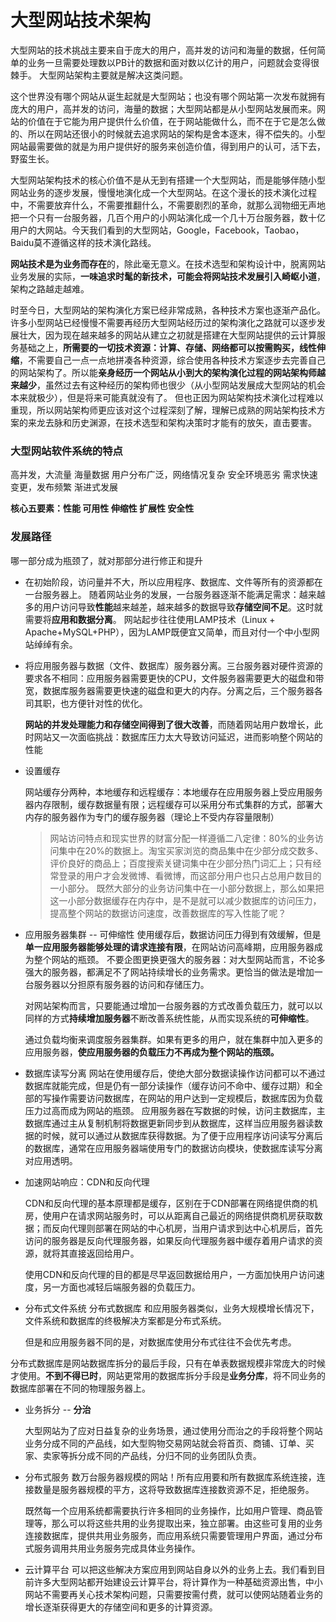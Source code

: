# 大型网站技术架构

大型网站的技术挑战主要来自于庞大的用户，高并发的访问和海量的数据，任何简单的业务一旦需要处理数以PB计的数据和面对数以亿计的用户，问题就会变得很棘手。
大型网站架构主要就是解决这类问题。

这个世界没有哪个网站从诞生起就是大型网站；也没有哪个网站第一次发布就拥有庞大的用户，高并发的访问，海量的数据；大型网站都是从小型网站发展而来。网站的价值在于它能为用户提供什么价值，在于网站能做什么，而不在于它是怎么做的、所以在网站还很小的时候就去追求网站的架构是舍本逐末，得不偿失的。小型网站最需要做的就是为用户提供好的服务来创造价值，得到用户的认可，活下去，野蛮生长。

大型网站架构技术的核心价值不是从无到有搭建一个大型网站，而是能够伴随小型网站业务的逐步发展，慢慢地演化成一个大型网站。在这个漫长的技术演化过程中，不需要放弃什么，不需要推翻什么，不需要剧烈的革命，就那么润物细无声地把一个只有一台服务器，几百个用户的小网站演化成一个几十万台服务器，数十亿用户的大网站。今天我们看到的大型网站，Google，Facebook，Taobao，Baidu莫不遵循这样的技术演化路线。

**网站技术是为业务而存在**的，除此毫无意义。在技术选型和架构设计中，脱离网站业务发展的实际，**一味追求时髦的新技术，可能会将网站技术发展引入崎岖小道**，架构之路越走越难。

 时至今日，大型网站的架构演化方案已经非常成熟，各种技术方案也逐渐产品化。
许多小型网站已经慢慢不需要再经历大型网站经历过的架构演化之路就可以逐步发展壮大，因为现在越来越多的网站从建立之初就是搭建在大型网站提供的云计算服务基础之上，**所需要的一切技术资源：计算、存储、网络都可以按需购买，线性伸缩**，不需要自己一点一点地拼凑各种资源，综合使用各种技术方案逐步去完善自己的网站架构了。所以能**亲身经历一个网站从小到大的架构演化过程的网站架构师越来越少**，虽然过去有这种经历的架构师也很少（从小型网站发展成大型网站的机会本来就极少），但是将来可能真就没有了。
但也正因为网站架构技术演化过程难以重现，所以网站架构师更应该对这个过程深刻了解，理解已成熟的网站架构技术方案的来龙去脉和历史渊源，在技术选型和架构决策时才能有的放矢，直击要害。

### 大型网站软件系统的特点

高并发，大流量 海量数据  用户分布广泛，网络情况复杂  安全环境恶劣  需求快速变更，发布频繁  渐进式发展

**核心五要素：性能 可用性 伸缩性 扩展性 安全性**

###  发展路径 

哪一部分成为瓶颈了，就对那部分进行修正和提升 

- 在初始阶段，访问量并不大，所以应用程序、数据库、文件等所有的资源都在一台服务器上。
  随着网站业务的发展，一台服务器逐渐不能满足需求：越来越多的用户访问导致**性能**越来越差，越来越多的数据导致**存储空间不足**。这时就需要将**应用和数据分离**。
  网站起步往往使用LAMP技术（Linux + Apache+MySQL+PHP），因为LAMP既便宜又简单，而且对付一个中小型网站绰绰有余。

- 将应用服务器与数据（文件、数据库）服务器分离。三台服务器对硬件资源的要求各不相同：应用服务器需要更快的CPU，文件服务器需要更大的磁盘和带宽，数据库服务器需要更快速的磁盘和更大的内存。分离之后，三个服务器各司其职，也方便针对性的优化。

  **网站的并发处理能力和存储空间得到了很大改善**，而随着网站用户数增长，此时网站又一次面临挑战：数据库压力太大导致访问延迟，进而影响整个网站的性能

- 设置缓存

  网站缓存分两种，本地缓存和远程缓存：本地缓存在应用服务器上受应用服务器内存限制，缓存数据量有限；远程缓存可以采用分布式集群的方式，部署大内存的服务器作为专门的缓存服务器（理论上不受内存容量限制）

  > 网站访问特点和现实世界的财富分配一样遵循二八定律：80%的业务访问集中在20%的数据上。淘宝买家浏览的商品集中在少部分成交数多、评价良好的商品上；百度搜索关键词集中在少部分热门词汇上；只有经常登录的用户才会发微博、看微博，而这部分用户也只占总用户数目的一小部分。
  > 既然大部分的业务访问集中在一小部分数据上，那么如果把这一小部分数据缓存在内存中，是不是就可以减少数据库的访问压力，提高整个网站的数据访问速度，改善数据库的写入性能了呢？

- 应用服务器集群 -- 可伸缩性
  使用缓存后，数据访问压力得到有效缓解，但是**单一应用服务器能够处理的请求连接有限**，在网站访问高峰期，应用服务器成为整个网站的瓶颈。
  不要企图更换更强大的服务器：对大型网站而言，不论多强大的服务器，都满足不了网站持续增长的业务需求。更恰当的做法是增加一台服务器以分担原有服务器的访问和存储压力。

  对网站架构而言，只要能通过增加一台服务器的方式改善负载压力，就可以以同样的方式**持续增加服务器**不断改善系统性能，从而实现系统的**可伸缩性**。

  通过负载均衡来调度服务器集群。如果有更多的用户，就在集群中加入更多的应用服务器，**使应用服务器的负载压力不再成为整个网站的瓶颈。**

- 数据库读写分离
  网站在使用缓存后，使绝大部分数据读操作访问都可以不通过数据库就能完成，但是仍有一部分读操作（缓存访问不命中、缓存过期）和全部的写操作需要访问数据库，在网站的用户达到一定规模后，数据库因为负载压力过高而成为网站的瓶颈。
  应用服务器在写数据的时候，访问主数据库，主数据库通过主从复制机制将数据更新同步到从数据库，这样当应用服务器读数据的时候，就可以通过从数据库获得数据。为了便于应用程序访问读写分离后的数据库，通常在应用服务器端使用专门的数据访向模块，使数据库读写分离对应用透明。

- 加速网站响应：CDN和反向代理

  CDN和反向代理的基本原理都是缓存，区别在于CDN部署在网络提供商的机房，使用户在请求网站服务时，可以从距离自己最近的网络提供商机房获取数据；而反向代理则部署在网站的中心机房，当用户请求到达中心机房后，首先访问的服务器是反向代理服务器，如果反向代理服务器中缓存着用户请求的资源，就将其直接返回给用户。

  使用CDN和反向代理的目的都是尽早返回数据给用户，一方面加快用户访问速度，另一方面也减轻后端服务器的负载压力。

- 分布式文件系统 分布式数据库
  和应用服务器类似，业务大规模增长情况下，文件系统和数据库的终极解决方案都是分布式系统。

  但是和应用服务器不同的是，对数据库使用分布式往往不会优先考虑。

分布式数据库是网站数据库拆分的最后手段，只有在单表数据规模非常庞大的时候才使用。**不到不得已时**，网站更常用的数据库拆分手段是**业务分库**，将不同业务的数据库部署在不同的物理服务器上。

- 业务拆分 -- **分治**

  大型网站为了应对日益复杂的业务场景，通过使用分而治之的手段将整个网站业务分成不同的产品线，如大型购物交易网站就会将首页、商铺、订单、买家、卖家等拆分成不同的产品线，分归不同的业务团队负责。

- 分布式服务
  数万台服务器规模的网站！所有应用要和所有数据库系统连接，连接数量是服务器规模的平方，这将导致数据库连接数资源不足，拒绝服务。

  既然每一个应用系统都需要执行许多相同的业务操作，比如用户管理、商品管理等，那么可以将这些共用的业务提取出来，独立部署。由这些可复用的业务连接数据库，提供共用业务服务，而应用系统只需要管理用户界面，通过分布式服务调用共用业务服务完成具体业务操作。

- 云计算平台
  可以把这些解决方案应用到网站自身以外的业务上去。我们看到目前许多大型网站都开始建设云计算平台，将计算作为一种基础资源出售，中小网站不需要再关心技术架构问题，只需要按需付费，就可以使网站随着业务的增长逐渐获得更大的存储空间和更多的计算资源。





